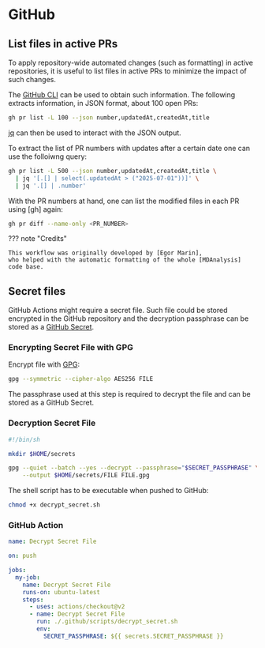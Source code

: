 # GitHub

## List files in active PRs

To apply repository-wide automated changes (such as formatting) in active repositories,
it is useful to list files in active PRs to minimize the impact of such changes.

The [GitHub CLI] can be used to obtain such information.
The following extracts information, in JSON format, about 100 open PRs:

```bash
gh pr list -L 100 --json number,updatedAt,createdAt,title
```

[jq] can then be used to interact with the JSON output.

To extract the list of PR numbers with updates after a certain date one can use the folloiwng query:

```bash
gh pr list -L 500 --json number,updatedAt,createdAt,title \
  | jq '[.[] | select(.updatedAt > ("2025-07-01"))]' \
  | jq '.[] | .number'
```

With the PR numbers at hand, one can list the modified files in each PR using [gh] again:

```bash
gh pr diff --name-only <PR_NUMBER>
```

??? note "Credits"

    This workflow was originally developed by [Egor Marin],
    who helped with the automatic formatting of the whole [MDAnalysis] code base.

## Secret files

GitHub Actions might require a secret file. 
Such file could be stored encrypted in the GitHub repository and the decryption passphrase can be stored as a [GitHub Secret].

### Encrypting Secret File with GPG

Encrypt file with [GPG]:

```bash
gpg --symmetric --cipher-algo AES256 FILE
```

The passphrase used at this step is required to decrypt the file and can be stored as a GitHub Secret.

### Decryption Secret File

```bash
#!/bin/sh

mkdir $HOME/secrets

gpg --quiet --batch --yes --decrypt --passphrase="$SECRET_PASSPHRASE" \
    --output $HOME/secrets/FILE FILE.gpg
```

The shell script has to  be executable when pushed to GitHub:

```bash
chmod +x decrypt_secret.sh
```

### GitHub Action

```yaml
name: Decrypt Secret File

on: push

jobs:
  my-job:
    name: Decrypt Secret File
    runs-on: ubuntu-latest
    steps:
      - uses: actions/checkout@v2
      - name: Decrypt Secret File
        run: ./.github/scripts/decrypt_secret.sh
        env:
          SECRET_PASSPHRASE: ${{ secrets.SECRET_PASSPHRASE }}
```

[GitHub Secret]: https://help.github.com/en/actions/configuring-and-managing-workflows/creating-and-storing-encrypted-secrets
[GPG]: https://gnupg.org/
[GitHub CLI]: https://cli.github.com/
[jq]: https://jqlang.org
[Egor Marin]: https://github.com/marinegor
[MDAnalysis]: https://www.mdanalysis.org/
